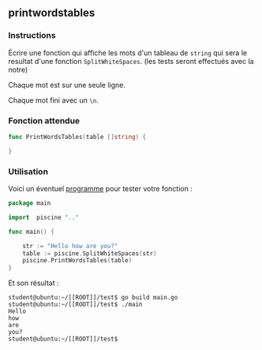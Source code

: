 ## printwordstables

### Instructions

Écrire une fonction qui affiche les mots d'un tableau de `string` qui sera le resultat d'une fonction `SplitWhiteSpaces`. (les tests seront effectués avec la notre)

Chaque mot est sur une seule ligne.

Chaque mot fini avec un `\n`.

### Fonction attendue

```go
func PrintWordsTables(table []string) {

}
```

### Utilisation

Voici un éventuel [programme](TODO-LINK) pour tester votre fonction :

```go
package main

import 	piscine ".."

func main() {

	str := "Hello how are you?"
	table := piscine.SplitWhiteSpaces(str)
	piscine.PrintWordsTables(table)
}
```

Et son résultat :

```console
student@ubuntu:~/[[ROOT]]/test$ go build main.go
student@ubuntu:~/[[ROOT]]/test$ ./main
Hello
how
are
you?
student@ubuntu:~/[[ROOT]]/test$
```
